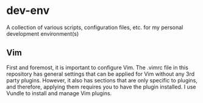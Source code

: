 # dev-env
A collection of various scripts, configuration files, etc. for my personal development environment(s)

## Vim
First and foremost, it is important to configure Vim. The .vimrc file in this repository has general settings that can be applied for Vim without any 3rd party plugins. However, it also has sections that are only specific to plugins, and therefore, applying them requires you to have the plugin installed. I use Vundle to install and manage Vim plugins.
